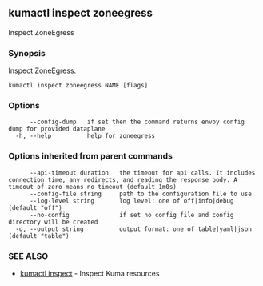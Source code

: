 ## kumactl inspect zoneegress

Inspect ZoneEgress

### Synopsis

Inspect ZoneEgress.

```
kumactl inspect zoneegress NAME [flags]
```

### Options

```
      --config-dump   if set then the command returns envoy config dump for provided dataplane
  -h, --help          help for zoneegress
```

### Options inherited from parent commands

```
      --api-timeout duration   the timeout for api calls. It includes connection time, any redirects, and reading the response body. A timeout of zero means no timeout (default 1m0s)
      --config-file string     path to the configuration file to use
      --log-level string       log level: one of off|info|debug (default "off")
      --no-config              if set no config file and config directory will be created
  -o, --output string          output format: one of table|yaml|json (default "table")
```

### SEE ALSO

* [kumactl inspect](kumactl_inspect.md)	 - Inspect Kuma resources

